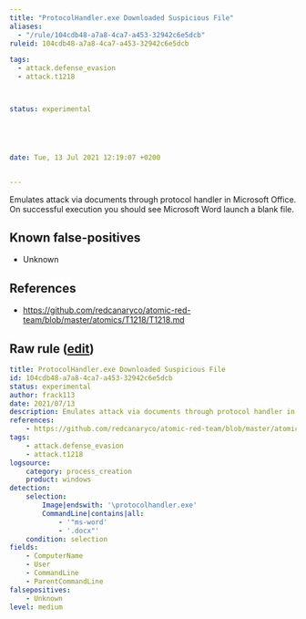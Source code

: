 ```yaml
---
title: "ProtocolHandler.exe Downloaded Suspicious File"
aliases:
  - "/rule/104cdb48-a7a8-4ca7-a453-32942c6e5dcb"
ruleid: 104cdb48-a7a8-4ca7-a453-32942c6e5dcb

tags:
  - attack.defense_evasion
  - attack.t1218



status: experimental





date: Tue, 13 Jul 2021 12:19:07 +0200


---
```


Emulates attack via documents through protocol handler in Microsoft Office. On successful execution you should see Microsoft Word launch a blank file.

<!--more-->


## Known false-positives

* Unknown



## References

* https://github.com/redcanaryco/atomic-red-team/blob/master/atomics/T1218/T1218.md


## Raw rule ([edit](https://github.com/SigmaHQ/sigma/edit/master/rules/windows/process_creation/proc_creation_win_protocolhandler_suspicious_file.yml))
```yaml
title: ProtocolHandler.exe Downloaded Suspicious File
id: 104cdb48-a7a8-4ca7-a453-32942c6e5dcb
status: experimental
author: frack113
date: 2021/07/13
description: Emulates attack via documents through protocol handler in Microsoft Office. On successful execution you should see Microsoft Word launch a blank file.
references:
    - https://github.com/redcanaryco/atomic-red-team/blob/master/atomics/T1218/T1218.md
tags:
    - attack.defense_evasion
    - attack.t1218
logsource:
    category: process_creation
    product: windows
detection:
    selection:
        Image|endswith: '\protocolhandler.exe'
        CommandLine|contains|all:
            - '"ms-word'
            - '.docx"'
    condition: selection 
fields:
    - ComputerName
    - User
    - CommandLine
    - ParentCommandLine
falsepositives:
    - Unknown
level: medium

```

